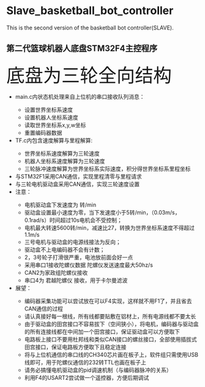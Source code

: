 # Slave_basketball_bot_controller
This is the second version of the basketball bot controller(SLAVE).
<h2>第二代篮球机器人底盘STM32F4主控程序</h2>
<p><font size="10px">底盘为三轮全向结构</font></p>
<p>
    <ul>
        <li>main.c内状态机处理来自上位机的串口接收队列消息：</li>
            <ul>
                <li>设置世界坐标系速度</li>
                <li>设置机器人坐标系速度</li>
                <li>读取世界坐标系x,y,w坐标</li>
                <li>重置编码器数据</li>
            </ul>
        <li>TF.c内包含速度解算与里程解算:</li>
            <ul>
                <li>世界坐标系速度解算为三轮速度</li>
                <li>机器人坐标系速度解算为三轮速度</li>
                <li>三轮脉冲速度解算为世界坐标系实际速度，积分得世界坐标系里程坐标</li>
            </ul>
        <li>与STM32F1采用CAN通信，实现里程清零与里程请求</li>
        <li>与三轮电机驱动盒采用CAN通信，实现三轮速度设置</li>
		<li>注意：</li>
			<ul>
				<li>电机驱动盒下发速度为 转/min</li>
				<li>驱动盒设置最小速度为零，当下发速度小于5转/min，（0.03m/s，0.1rad/s）时间超过10s电机会不受控制；</li>
				<li>电机最大转速5600转/min，减速比27，转换为世界坐标系速度不得超过1.1m/s</li>
				<li>三号电机与驱动盒的电源线接法为反向；</li>
				<li>驱动盒不上电编码器不会有计数；</li>
				<li>2，3号轮子打滑很严重，电池放前面会好一点</li>
				<li>采用串口1接收陀螺仪数据     陀螺仪发送速度最大50hz/s</li>
				<li>CAN2为家政组陀螺仪接收</li>
				<li>串口4为 君越陀螺仪 接收，用于卡尔曼滤波</li>
			</ul>
		<li>展望：</li>
			<ul>
				<li>编码器采集功能可以尝试放在可以F4实现，这样就不用F1了，并且省去CAN通信的过程</li>
				<li>请认真接好每一根线，所有线都要贴敷在铝材上，所有电源线都不要太长</li>
				<li>由于驱动盒的田宫接口不容易拔下（空间狭小），将电机，编码器与驱动盒的所有连接线都在中间加一个田宫接口，保证驱动盒可以方便取下</li>
				<li>电路板上接口不要用杜邦线和类似CAN接口的螺丝接口，全部使用插拔式田宫接口，保证电路板方便取下且稳定连接</li>
				<li>将与上位机通信的串口线的CH340芯片画在板子上，软件组只需使用USB线即可，用于陀螺仪通信的232转TTL也画在板子上</li>
				<li>请务必搞懂电机驱动盒的pid调速机制（与编码器脉冲的关系）</li>
			    <li>利用F4的USART2尝试做一个遥控器，方便后期调试</li>			
			</ul>
    </ul>
</p>

